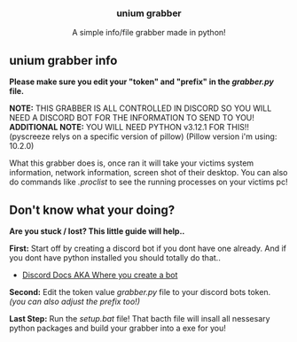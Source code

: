 <h3 align="center">unium grabber</h3>

  <p align="center">
    A simple info/file grabber made in python!
    <br />
  </p>
</div>

## unium grabber info

**Please make sure you edit your "token" and "prefix" in the *grabber.py* file.**

**NOTE:** THIS GRABBER IS ALL CONTROLLED IN DISCORD SO YOU WILL NEED A DISCORD BOT FOR THE INFORMATION TO SEND TO YOU!
**ADDITIONAL NOTE:** YOU WILL NEED PYTHON v3.12.1 FOR THIS!! (pyscreeze relys on a specific version of pillow) (Pillow version i'm using: 10.2.0)

What this grabber does is, once ran it will take your victims system information, network information, screen shot of their desktop.
You can also do commands like *.proclist* to see the running processes on your victims pc!

## Don't know what your doing?

**Are you stuck / lost? This little guide will help..**

**First:** Start off by creating a discord bot if you dont have one already. And if you dont have python installed you should totally do that..

- [Discord Docs AKA Where you create a bot](https://discord.com/developers/docs/intro)

**Second:** Edit the token value *grabber.py* file to your discord bots token. *(you can also adjust the prefix too!)*

**Last Step:** Run the *setup.bat* file! That bacth file will insall all nessesary python packages and build your grabber into a exe for you!

